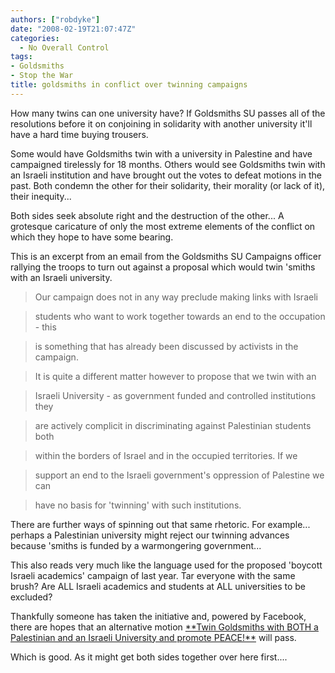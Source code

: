 ```yaml
---
authors: ["robdyke"]
date: "2008-02-19T21:07:47Z"
categories:
  - No Overall Control
tags:
- Goldsmiths
- Stop the War
title: goldsmiths in conflict over twinning campaigns
---
```

How many twins can one university have? If Goldsmiths SU passes all of the resolutions before it on conjoining in solidarity with another university it'll have a hard time buying trousers.

Some would have Goldsmiths twin with a university in Palestine and have campaigned tirelessly for 18 months. Others would see Goldsmiths twin with an Israeli institution and have brought out the votes to defeat motions in the past. Both condemn the other for their solidarity, their morality (or lack of it), their inequity...

Both sides seek absolute right and the destruction of the other... A grotesque caricature of only the most extreme elements of the conflict on which they hope to have some bearing.

<!--more-->

This is an excerpt from an email from the Goldsmiths SU Campaigns officer rallying the troops to turn out against a proposal which would twin 'smiths with an Israeli university.

> Our campaign does not in any way preclude making links with Israeli
  
> students who want to work together towards an end to the occupation - this
  
> is something that has already been discussed by activists in the campaign.
  
> It is quite a different matter however to propose that we twin with an
  
> Israeli University - as government funded and controlled institutions they
  
> are actively complicit in discriminating against Palestinian students both
  
> within the borders of Israel and in the occupied territories. If we
  
> support an end to the Israeli government's oppression of Palestine we can
  
> have no basis for 'twinning' with such institutions.

There are further ways of spinning out that same rhetoric. For example... perhaps a Palestinian university might reject our twinning advances because 'smiths is funded by a warmongering government...

This also reads very much like the language used for the proposed 'boycott Israeli academics' campaign of last year. Tar everyone with the same brush? Are ALL Israeli academics and students at ALL universities to be excluded?

Thankfully someone has taken the initiative and, powered by Facebook, there are hopes that an alternative motion [\*\*Twin Goldsmiths with BOTH a Palestinian and an Israeli University and promote PEACE!\*\*](http://goldsmiths.facebook.com/group.php?gid=21864128088 "A Facebook Group") will pass.

Which is good. As it might get both sides together over here first....